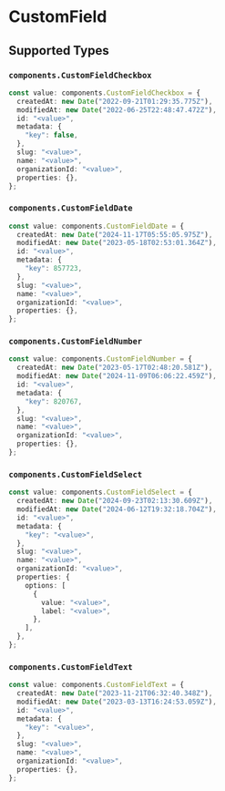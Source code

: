 # CustomField


## Supported Types

### `components.CustomFieldCheckbox`

```typescript
const value: components.CustomFieldCheckbox = {
  createdAt: new Date("2022-09-21T01:29:35.775Z"),
  modifiedAt: new Date("2022-06-25T22:48:47.472Z"),
  id: "<value>",
  metadata: {
    "key": false,
  },
  slug: "<value>",
  name: "<value>",
  organizationId: "<value>",
  properties: {},
};
```

### `components.CustomFieldDate`

```typescript
const value: components.CustomFieldDate = {
  createdAt: new Date("2024-11-17T05:55:05.975Z"),
  modifiedAt: new Date("2023-05-18T02:53:01.364Z"),
  id: "<value>",
  metadata: {
    "key": 857723,
  },
  slug: "<value>",
  name: "<value>",
  organizationId: "<value>",
  properties: {},
};
```

### `components.CustomFieldNumber`

```typescript
const value: components.CustomFieldNumber = {
  createdAt: new Date("2023-05-17T02:48:20.581Z"),
  modifiedAt: new Date("2024-11-09T06:06:22.459Z"),
  id: "<value>",
  metadata: {
    "key": 820767,
  },
  slug: "<value>",
  name: "<value>",
  organizationId: "<value>",
  properties: {},
};
```

### `components.CustomFieldSelect`

```typescript
const value: components.CustomFieldSelect = {
  createdAt: new Date("2024-09-23T02:13:30.609Z"),
  modifiedAt: new Date("2024-06-12T19:32:18.704Z"),
  id: "<value>",
  metadata: {
    "key": "<value>",
  },
  slug: "<value>",
  name: "<value>",
  organizationId: "<value>",
  properties: {
    options: [
      {
        value: "<value>",
        label: "<value>",
      },
    ],
  },
};
```

### `components.CustomFieldText`

```typescript
const value: components.CustomFieldText = {
  createdAt: new Date("2023-11-21T06:32:40.348Z"),
  modifiedAt: new Date("2023-03-13T16:24:53.059Z"),
  id: "<value>",
  metadata: {
    "key": "<value>",
  },
  slug: "<value>",
  name: "<value>",
  organizationId: "<value>",
  properties: {},
};
```

